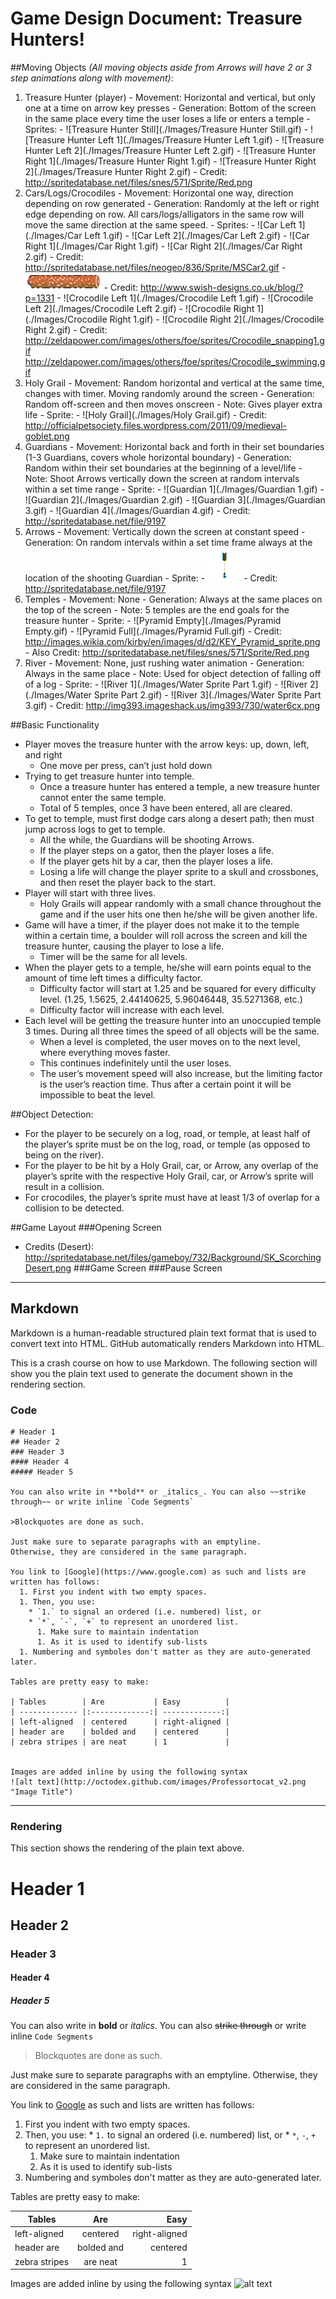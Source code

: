 # Game Design Document: Treasure Hunters!

##Moving Objects _(All moving objects aside from Arrows will have 2 or 3 step animations along with movement)_:

  1. Treasure Hunter (player)
    - Movement: Horizontal and vertical, but only one at a time on arrow key presses 
    - Generation: Bottom of the screen in the same place every time the user loses a life or enters a temple
    - Sprites:
    - ![Treasure Hunter Still](./Images/Treasure Hunter Still.gif)
    - ![Treasure Hunter Left 1](./Images/Treasure Hunter Left 1.gif)
    - ![Treasure Hunter Left 2](./Images/Treasure Hunter Left 2.gif)
    - ![Treasure Hunter Right 1](./Images/Treasure Hunter Right 1.gif)
    - ![Treasure Hunter Right 2](./Images/Treasure Hunter Right 2.gif)
    - Credit: http://spritedatabase.net/files/snes/571/Sprite/Red.png 
  1. Cars/Logs/Crocodiles 
    - Movement: Horizontal one way, direction depending on row generated
    - Generation: Randomly at the left or right edge depending on row. All cars/logs/alligators in the same row will move the same direction at the same speed.
    - Sprites:
    - ![Car Left 1](./Images/Car Left 1.gif) 
    - ![Car Left 2](./Images/Car Left 2.gif) 
    - ![Car Right 1](./Images/Car Right 1.gif)
    - ![Car Right 2](./Images/Car Right 2.gif)
    - Credit: http://spritedatabase.net/files/neogeo/836/Sprite/MSCar2.gif 
    - ![Log](./Images/Log.png)
    - Credit: http://www.swish-designs.co.uk/blog/?p=1331 
    - ![Crocodile Left 1](./Images/Crocodile Left 1.gif)
    - ![Crocodile Left 2](./Images/Crocodile Left 2.gif)
    - ![Crocodile Right 1](./Images/Crocodile Right 1.gif)
    - ![Crocodile Right 2](./Images/Crocodile Right 2.gif)
    - Credit: http://zeldapower.com/images/others/foe/sprites/Crocodile_snapping1.gif http://zeldapower.com/images/others/foe/sprites/Crocodile_swimming.gif 
  1. Holy Grail
    - Movement: Random horizontal and vertical at the same time, changes with timer. Moving randomly around the screen
    - Generation: Random off-screen and then moves onscreen
    - Note: Gives player extra life
    - Sprite:
    - ![Holy Grail](./Images/Holy Grail.gif)
    - Credit:  http://officialpetsociety.files.wordpress.com/2011/09/medieval-goblet.png 
  1. Guardians
    - Movement: Horizontal back and forth in their set boundaries (1-3 Guardians, covers whole horizontal boundary)
    - Generation: Random within their set boundaries at the beginning of a level/life
    - Note: Shoot Arrows vertically down the screen at random intervals within a set time range
    - Sprite:
    - ![Guardian 1](./Images/Guardian 1.gif)
    - ![Guardian 2](./Images/Guardian 2.gif)
    - ![Guardian 3](./Images/Guardian 3.gif)
    - ![Guardian 4](./Images/Guardian 4.gif)
    - Credit: http://spritedatabase.net/file/9197 
  1. Arrows 
    - Movement: Vertically down the screen at constant speed
    - Generation: On random intervals within a set time frame always at the location of the shooting Guardian
    - Sprite:
    - ![Arrow](./Images/Arrow.gif)
    - Credit: http://spritedatabase.net/file/9197
  1. Temples 
    - Movement: None
    - Generation: Always at the same places on the top of the screen
    - Note: 5 temples are the end goals for the treasure hunter
    - Sprite: 
    - ![Pyramid Empty](./Images/Pyramid Empty.gif)
    - ![Pyramid Full](./Images/Pyramid Full.gif)
    - Credit: http://images.wikia.com/kirby/en/images/d/d2/KEY_Pyramid_sprite.png
    - Also Credit: http://spritedatabase.net/files/snes/571/Sprite/Red.png
  1. River 
    - Movement: None, just rushing water animation
    - Generation: Always in the same place
    - Note: Used for object detection of falling off of a log
    - Sprite:
    - ![River 1](./Images/Water Sprite Part 1.gif)
    - ![River 2](./Images/Water Sprite Part 2.gif)
    - ![River 3](./Images/Water Sprite Part 3.gif)
    - Credit: http://img393.imageshack.us/img393/730/water6cx.png 
 
##Basic Functionality

  - Player moves the treasure hunter with the arrow keys: up, down, left, and right
    - One move per press, can’t just hold down
  - Trying to get treasure hunter into temple. 
    - Once a treasure hunter has entered a temple, a new treasure hunter cannot enter the same temple.
    - Total of 5 temples, once 3 have been entered, all are cleared.
  - To get to temple, must first dodge cars along a desert path; then must jump across logs to get to temple. 
    - All the while, the Guardians will be shooting Arrows.
    - If the player steps on a gator, then the player loses a life.
    - If the player gets hit by a car, then the player loses a life.
    - Losing a life will change the player sprite to a skull and crossbones, and then reset the player back to the start.
  - Player will start with three lives.
    - Holy Grails will appear randomly with a small chance throughout the game and if the user hits one then he/she will be given another life.
  - Game will have a timer, if the player does not make it to the temple within a certain time, a boulder will roll across the screen and kill the treasure hunter, causing the player to lose a life.
    - Timer will be the same for all levels.
  - When the player gets to a temple, he/she will earn points equal to the amount of time left times a difficulty factor.
    - Difficulty factor will start at 1.25 and be squared for every difficulty level. (1.25, 1.5625, 2.44140625, 5.96046448, 35.5271368, etc.)
    - Difficulty factor will increase with each level.
  - Each level will be getting the treasure hunter into an unoccupied temple 3 times. During all three times the speed of all objects will be the same.
    - When a level is completed, the user moves on to the next level, where everything moves faster.
    - This continues indefinitely until the user loses.
    - The user’s movement speed will also increase, but the limiting factor is the user’s reaction time. Thus after a certain point it will be impossible to beat the level.

##Object Detection:

  - For the player to be securely on a log, road, or temple, at least half of the player’s sprite must be on the log, road, or temple (as opposed to being on the river).
  - For the player to be hit by a Holy Grail, car, or Arrow, any overlap of the player’s sprite with the respective Holy Grail, car, or Arrow’s sprite will result in a collision.
  - For crocodiles, the player’s sprite must have at least 1/3 of overlap for a collision to be detected.

##Game Layout
###Opening Screen
  - Credits (Desert): http://spritedatabase.net/files/gameboy/732/Background/SK_ScorchingDesert.png 
###Game Screen
###Pause Screen

----

## Markdown
Markdown is a human-readable structured plain text format that is used to convert text into HTML. GitHub automatically renders Markdown into HTML.

This is a crash course on how to use Markdown. The following section will show you the plain text used to generate the document shown in the rendering section.

### Code

```
# Header 1
## Header 2
### Header 3
#### Header 4
##### Header 5

You can also write in **bold** or _italics_. You can also ~~strike through~~ or write inline `Code Segments`

>Blockquotes are done as such.

Just make sure to separate paragraphs with an emptyline. 
Otherwise, they are considered in the same paragraph.

You link to [Google](https://www.google.com) as such and lists are written has follows:
  1. First you indent with two empty spaces.
  1. Then, you use:
    * `1.` to signal an ordered (i.e. numbered) list, or
    * `*`, `-`, `+` to represent an unordered list.
      1. Make sure to maintain indentation
      1. As it is used to identify sub-lists
  1. Numbering and symboles don't matter as they are auto-generated later.

Tables are pretty easy to make:

| Tables        | Are           | Easy          |
| ------------- |:-------------:| -------------:|
| left-aligned  | centered      | right-aligned |
| header are    | bolded and    | centered      |
| zebra stripes | are neat      | 1             |


Images are added inline by using the following syntax
![alt text](http://octodex.github.com/images/Professortocat_v2.png "Image Title")
```

----

### Rendering
This section shows the rendering of the plain text above.

# Header 1
## Header 2
### Header 3
#### Header 4
##### Header 5

You can also write in **bold** or _italics_. You can also ~~strike through~~ or write inline `Code Segments`

>Blockquotes are done as such.

Just make sure to separate paragraphs with an emptyline. 
Otherwise, they are considered in the same paragraph.

You link to [Google](https://www.google.com) as such and lists are written has follows:
  1. First you indent with two empty spaces.
  1. Then, you use:
    * `1.` to signal an ordered (i.e. numbered) list, or
    * `*`, `-`, `+` to represent an unordered list.
      1. Make sure to maintain indentation
      1. As it is used to identify sub-lists
  1. Numbering and symboles don't matter as they are auto-generated later.

Tables are pretty easy to make:

| Tables        | Are           | Easy          |
| ------------- |:-------------:| -------------:|
| left-aligned  | centered      | right-aligned |
| header are    | bolded and    | centered      |
| zebra stripes | are neat      | 1             |


Images are added inline by using the following syntax
![alt text](http://octodex.github.com/images/Professortocat_v2.png "Image Title")

